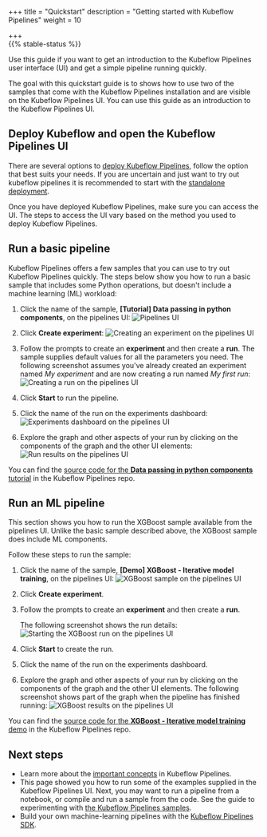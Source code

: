 +++
title = "Quickstart"
description = "Getting started with Kubeflow Pipelines"
weight = 10

+++                 
{{% stable-status %}}

Use this guide if you want to get an introduction to the Kubeflow Pipelines user interface (UI) and get a simple pipeline running quickly. 

The goal with this quickstart guide is to shows how to use two of the samples that come with 
the Kubeflow Pipelines installation and are visible on the Kubeflow Pipelines
UI. You can use this guide as an introduction to the 
Kubeflow Pipelines UI.

## Deploy Kubeflow and open the Kubeflow Pipelines UI

There are several options to [deploy Kubeflow Pipelines](/docs/components/pipelines/installation/overview/), follow the option that best suits your needs. If you are uncertain and just want to try out kubeflow pipelines it is recommended to start with the [standalone deployment](/docs/components/pipelines/installation/standalone-deployment/).

Once you have deployed Kubeflow Pipelines, make sure you can access the UI. The steps to access the UI vary based on the method you used to deploy Kubeflow Pipelines.

## Run a basic pipeline

Kubeflow Pipelines offers a few samples that you can use to try out
Kubeflow Pipelines quickly. The steps below show you how to run a basic sample that
includes some Python operations, but doesn't include a machine learning (ML) 
workload:

1. Click the name of the sample, **[Tutorial] Data passing in python components**, on the pipelines UI:
  <img src="/docs/images/click-pipeline-sample.png" 
    alt="Pipelines UI"
    class="mt-3 mb-3 border border-info rounded">

1. Click **Create experiment**:
  <img src="/docs/images/pipelines-start-experiment.png" 
    alt="Creating an experiment on the pipelines UI"
    class="mt-3 mb-3 border border-info rounded">

1. Follow the prompts to create an **experiment** and then create a **run**. 
  The sample supplies default values for all the parameters you need. The 
  following screenshot assumes you've already created an experiment named
  _My experiment_ and are now creating a run named _My first run_:
  <img src="/docs/images/pipelines-start-run.png" 
    alt="Creating a run on the pipelines UI"
    class="mt-3 mb-3 border border-info rounded">

1. Click **Start** to run the pipeline.
1. Click the name of the run on the experiments dashboard:
  <img src="/docs/images/pipelines-experiments-dashboard.png" 
    alt="Experiments dashboard on the pipelines UI"
    class="mt-3 mb-3 border border-info rounded">

1. Explore the graph and other aspects of your run by clicking on the 
  components of the graph and the other UI elements:
  <img src="/docs/images/pipelines-basic-run.png" 
    alt="Run results on the pipelines UI"
    class="mt-3 mb-3 border border-info rounded">

You can find the [source code for the **Data passing in python components** tutorial](https://github.com/kubeflow/pipelines/tree/sdk/release-1.8/samples/tutorials/Data%20passing%20in%20python%20components) in the Kubeflow Pipelines repo.

## Run an ML pipeline

This section shows you how to run the XGBoost sample available
from the pipelines UI. Unlike the basic sample described above, the
XGBoost sample does include ML components. 

Follow these steps to run the sample:

1. Click the name of the sample, 
  **[Demo] XGBoost - Iterative model training**, on the pipelines UI:
  <img src="/docs/images/click-xgboost-sample.png" 
    alt="XGBoost sample on the pipelines UI"
    class="mt-3 mb-3 border border-info rounded">

1. Click **Create experiment**.
1. Follow the prompts to create an **experiment** and then create a **run**.

    The following screenshot shows the run details:
    <img src="/docs/images/pipelines-start-xgboost-run.png" 
      alt="Starting the XGBoost run on the pipelines UI"
      class="mt-3 mb-3 border border-info rounded">

1. Click **Start** to create the run.
1. Click the name of the run on the experiments dashboard.
1. Explore the graph and other aspects of your run by clicking on the 
  components of the graph and the other UI elements. The following screenshot
  shows part of the graph when the pipeline has finished running:
    <img src="/docs/images/pipelines-xgboost-graph.png" 
      alt="XGBoost results on the pipelines UI"
      class="mt-3 mb-3 border border-info rounded">

You can find the [source code for the **XGBoost - Iterative model training** demo](https://github.com/kubeflow/pipelines/tree/sdk/release-1.8/samples/core/xgboost_training_cm) in the Kubeflow Pipelines repo.

## Next steps

* Learn more about the 
  [important concepts](/docs/pipelines/overview/concepts/) in Kubeflow
  Pipelines.
* This page showed you how to run some of the examples supplied in the Kubeflow
  Pipelines UI. Next, you may want to run a pipeline from a notebook, or compile 
  and run a sample from the code. See the guide to experimenting with
  [the Kubeflow Pipelines samples](/docs/components/pipelines/tutorials/build-pipeline/).
* Build your own machine-learning pipelines with the [Kubeflow Pipelines 
  SDK](/docs/components/pipelines/sdk/sdk-overview/).
